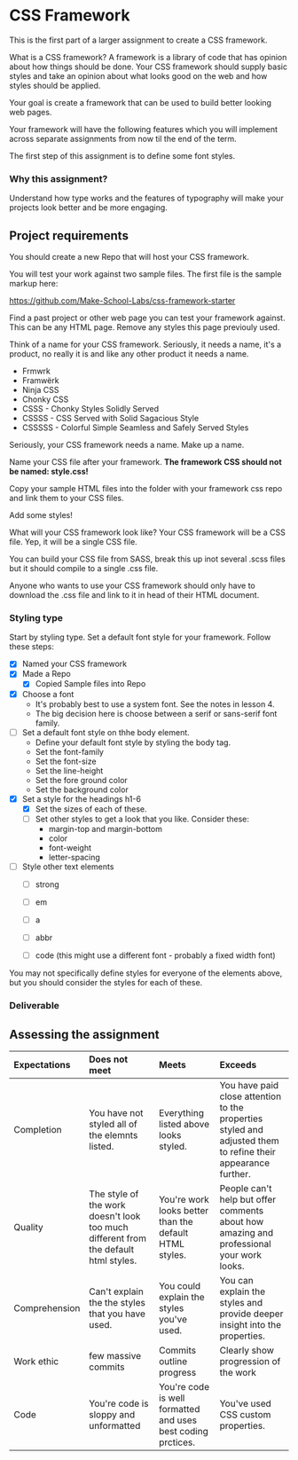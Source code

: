 # CSS Framework

This is the first part of a larger assignment to create a CSS framework. 

What is a CSS framework? A framework is a library of code that has opinion about how things should be done. Your CSS framework should supply basic styles and take an opinion about what looks good on the web and how styles should be applied. 

Your goal is create a framework that can be used to build better looking web pages. 

Your framework will have the following features which you will implement across separate assignments from now til the end of the term. 

The first step of this assignment is to define some font styles.

### Why this assignment?

Understand how type works and the features of typography will make your projects look better and be more engaging. 

## Project requirements

You should create a new Repo that will host your CSS framework.

You will test your work against two sample files. The first file is the sample markup here: 

https://github.com/Make-School-Labs/css-framework-starter

Find a past project or other web page you can test your framework against. This can be any HTML page. Remove any styles this page previouly used. 

Think of a name for your CSS framework. Seriously, it needs a name, it's a product, no really it is and like any other product it needs a name. 

- Frmwrk
- Framwërk
- Ninja CSS
- Chonky CSS
- CSSS - Chonky Styles Solidly Served
- CSSSS - CSS Served with Solid Sagacious Style 
- CSSSSS - Colorful Simple Seamless and Safely Served Styles 

Seriously, your CSS framework needs a name. Make up a name. 

Name your CSS file after your framework. **The framework CSS should not be named: style.css!**

Copy your sample HTML files into the folder with your framework css repo and link them to your CSS files. 

Add some styles! 

What will your CSS framework look like? Your CSS framework will be a CSS file. Yep, it will be a single CSS file. 

You can build your CSS file from SASS, break this up inot several .scss files but it should compile to a single .css file. 

Anyone who wants to use your CSS framework should only have to download the .css file and link to it in head of their HTML document. 

### Styling type

Start by styling type. Set a default font style for your framework. Follow these steps: 

- [x] Named your CSS framework
- [x] Made a Repo
  - [x] Copied Sample files into Repo
- [x] Choose a font 
  - It's probably best to use a system font. See the notes in lesson 4. 
  - The big decision here is choose between a serif or sans-serif font family. 
- [ ] Set a default font style on thhe body element. 
  - Define your default font style by styling the body tag. 
  - Set the font-family
  - Set the font-size
  - Set the line-height
  - Set the fore ground color 
  - Set the background color
- [x] Set a style for the headings h1-6
  - [x] Set the sizes of each of these. 
  - [ ] Set other styles to get a look that you like. Consider these: 
    - margin-top and margin-bottom
    - color 
    - font-weight
    - letter-spacing
- [ ] Style other text elements 
  - [ ] strong
  - [ ] em
  - [ ] a
  - [ ] abbr
  - [ ] code (this might use a different font - probably a fixed width font)


You may not specifically define styles for everyone of the elements above, but you should consider the styles for each of these. 

### Deliverable



## Assessing the assignment

| Expectations | Does not meet              | Meets                 | Exceeds                          |
|:-------------|:---------------------------|:----------------------|:---------------------------------|
| Completion   | You have not styled all of the elemnts listed. | Everything listed above looks styled. | You have paid close attention to the properties styled and adjusted them to refine their appearance further. |
| Quality      | The style of the work doesn't look too much different from the default html styles. | You're work looks better than the default HTML styles. | People can't help but offer comments about how amazing and professional your work looks. |
| Comprehension | Can't explain the the styles that you have used. | You could explain the styles you've used. | You can explain the styles and provide deeper insight into the properties. |
| Work ethic   | few massive commits | Commits outline progress | Clearly show progression of the work |
| Code | You're code is sloppy and unformatted | You're code is well formatted and uses best coding prctices. | You've used CSS custom properties. |
